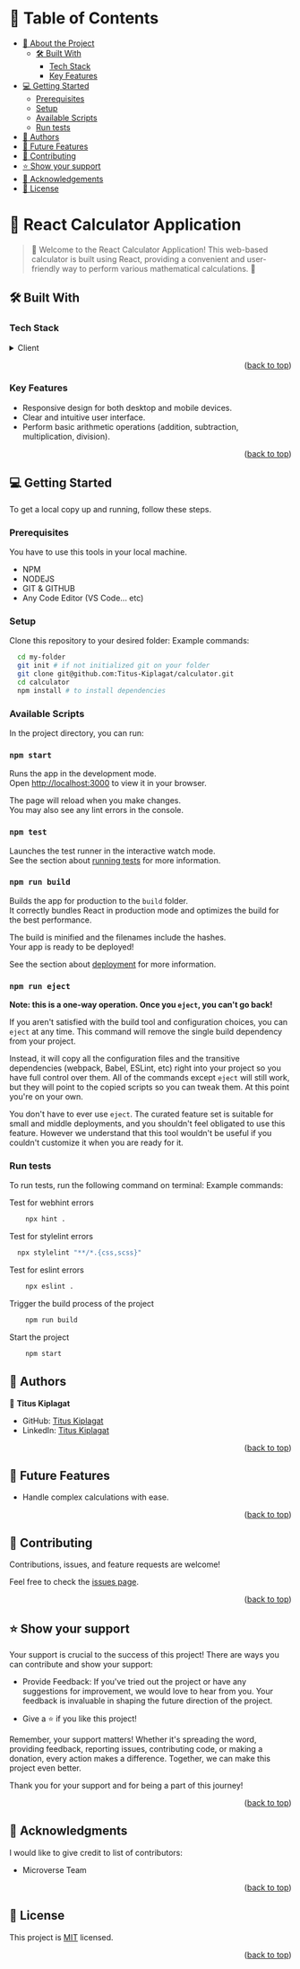 <!-- TABLE OF CONTENTS -->

# 📗 Table of Contents

- [📖 About the Project](#about-project)
  - [🛠 Built With](#built-with)
    - [Tech Stack](#tech-stack)
    - [Key Features](#key-features)
- [💻 Getting Started](#getting-started)
	- [Prerequisites](#prerequisites)
  - [Setup](#setup)
  - [Available Scripts](#usage)
  - [Run tests](#run-tests)
- [👥 Authors](#authors)
- [🔭 Future Features](#future-features)
- [🤝 Contributing](#contributing)
- [⭐️ Show your support](#support)
- [🙏 Acknowledgements](#acknowledgements)
- [📝 License](#license)

<!-- PROJECT DESCRIPTION -->
# 📖 React Calculator Application <a name="about-project"></a>

> 🚧 Welcome to the React Calculator Application! This web-based calculator is built using React, providing a convenient and user-friendly way to perform various mathematical calculations. 🚧
## 🛠 Built With <a name="built-with"></a>
### Tech Stack <a name="tech-stack"></a>
<details>
  <summary>Client</summary>
  <ul>
    <li><a href="https://developer.mozilla.org/en-US/docs/Web/HTML">HTML</a></li>
    <li><a href="https://developer.mozilla.org/en-US/docs/Web/CSS">CSS</a></li>
    <li><a href="https://developer.mozilla.org/en-US/docs/Web/JavaScript">JAVASCRIPT</a></li>
    <li><a href="https://legacy.reactjs.org/">REACT</a></li>
    <li><a href="https://getbootstrap.com/docs/5.3/getting-started/introduction/">BOOTSTRAP</a></li>
    <li><a href="https://webpack.js.org/guides/getting-started/">WEBPACK</a></li>
    <li><a href="https://www.atlassian.com/git/tutorials/comparing-workflows/gitflow-workflow">GITFLOW</a></li>
    <li><a href="https://github.com/microverseinc/linters-config/tree/master/html-css-js">GITHUB ACTIONS & LINTERS</a></li>
  </ul>
</details>

<p align="right">(<a href="#readme-top">back to top</a>)</p>

<!-- Key Features -->
### Key Features <a name="key-features"></a>

- Responsive design for both desktop and mobile devices.
- Clear and intuitive user interface.
- Perform basic arithmetic operations (addition, subtraction, multiplication, division).

<p align="right">(<a href="#readme-top">back to top</a>)</p>
<!-- LIVE DEMO -->


<!-- GETTING STARTED -->
## 💻 Getting Started <a name="getting-started"></a>
To get a local copy up and running, follow these steps.

### Prerequisites

You have to use this tools in your local machine.

- NPM
- NODEJS
- GIT & GITHUB
- Any Code Editor (VS Code... etc)

### Setup

Clone this repository to your desired folder:
Example commands:

```sh
  cd my-folder
  git init # if not initialized git on your folder
  git clone git@github.com:Titus-Kiplagat/calculator.git
  cd calculator
  npm install # to install dependencies
```


### Available Scripts
In the project directory, you can run:

### `npm start`

Runs the app in the development mode.\
Open [http://localhost:3000](http://localhost:3000) to view it in your browser.

The page will reload when you make changes.\
You may also see any lint errors in the console.

### `npm test`

Launches the test runner in the interactive watch mode.\
See the section about [running tests](https://facebook.github.io/create-react-app/docs/running-tests) for more information.

### `npm run build`

Builds the app for production to the `build` folder.\
It correctly bundles React in production mode and optimizes the build for the best performance.

The build is minified and the filenames include the hashes.\
Your app is ready to be deployed!

See the section about [deployment](https://facebook.github.io/create-react-app/docs/deployment) for more information.

### `npm run eject`

**Note: this is a one-way operation. Once you `eject`, you can't go back!**

If you aren't satisfied with the build tool and configuration choices, you can `eject` at any time. This command will remove the single build dependency from your project.

Instead, it will copy all the configuration files and the transitive dependencies (webpack, Babel, ESLint, etc) right into your project so you have full control over them. All of the commands except `eject` will still work, but they will point to the copied scripts so you can tweak them. At this point you're on your own.

You don't have to ever use `eject`. The curated feature set is suitable for small and middle deployments, and you shouldn't feel obligated to use this feature. However we understand that this tool wouldn't be useful if you couldn't customize it when you are ready for it.


### Run tests

To run tests, run the following command on terminal:
Example commands:

Test for webhint errors
```sh
	npx hint .
```

Test for stylelint errors
```sh
  npx stylelint "**/*.{css,scss}"
```

Test for eslint errors
```sh
	npx eslint .
```

Trigger the build process of the project
```sh
	npm run build
```

Start the project 
```sh
	npm start
```

<!-- AUTHORS -->

## 👥 Authors <a name="authors"></a>
👤 **Titus Kiplagat**
- GitHub: [Titus Kiplagat](https://github.com/Titus-Kiplagat)
- LinkedIn: [Titus Kiplagat](https://www.linkedin.com/in/titus-kiplagat-kemboi-9a8848262/)

<p align="right">(<a href="#readme-top">back to top</a>)</p>


<!-- FUTURE FEATURES -->

## 🔭 Future Features <a name="future-features"></a>
- Handle complex calculations with ease.


<p align="right">(<a href="#readme-top">back to top</a>)</p>

<!-- CONTRIBUTING -->

## 🤝 Contributing <a name="contributing"></a>
Contributions, issues, and feature requests are welcome!

Feel free to check the [issues page](../../issues/).

<p align="right">(<a href="#readme-top">back to top</a>)</p>

<!-- SUPPORT -->

## ⭐️ Show your support <a name="support"></a>
Your support is crucial to the success of this project! There are ways you can contribute and show your support:

  - Provide Feedback: If you've tried out the project or have any suggestions for improvement, we would love to hear from you. Your feedback is invaluable in shaping the future direction of the project.

  - Give a ⭐️ if you like this project!


Remember, your support matters! Whether it's spreading the word, providing feedback, reporting issues, contributing code, or making a donation, every action makes a difference. Together, we can make this project even better.

Thank you for your support and for being a part of this journey!

<p align="right">(<a href="#readme-top">back to top</a>)</p>

<!-- ACKNOWLEDGEMENTS -->

## 🙏 Acknowledgments <a name="acknowledgements"></a>

I would like to give credit to list of contributors:

- Microverse Team

<p align="right">(<a href="#readme-top">back to top</a>)</p>


<!-- LICENSE -->

## 📝 License <a name="license"></a>

This project is [MIT](./LICENSE) licensed.

<p align="right">(<a href="#readme-top">back to top</a>)</p>
